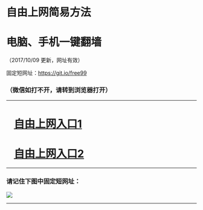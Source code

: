 ﻿# 自由上网简易方法

# 电脑、手机一键翻墙

（2017/10/09 更新，网址有效）

固定短网址：https://git.io/free99

### （微信如打不开，请转到浏览器打开）


***





# &nbsp;&nbsp; <a href="http://ft1556517853.fwq-tz-1001.info/fwqtz01.html?t=100900132675 " target="_blank">自由上网入口1</a>
# &nbsp;&nbsp; <a href="http://ft2055613909.fwq-tz-1002.info/fwqtz02.html?t=100900115590 " target="_blank">自由上网入口2</a>
***

### 请记住下图中固定短网址：

<img src="https://s3-us-west-2.amazonaws.com/fwq-1001/yjfq-20170905okok.png" /> 


***

